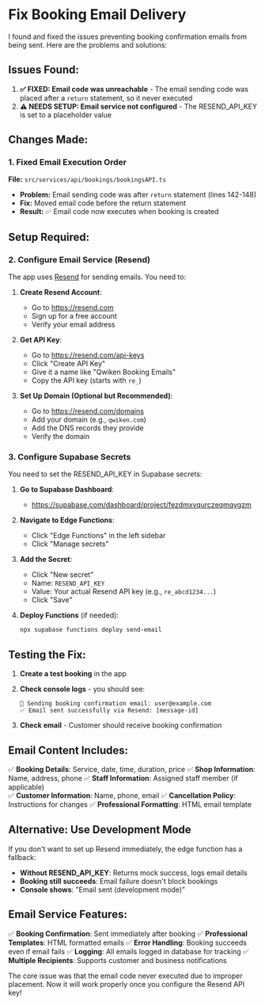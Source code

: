 # Fix Booking Email Delivery

I found and fixed the issues preventing booking confirmation emails from being sent. Here are the problems and solutions:

## Issues Found:

1. **✅ FIXED: Email code was unreachable** - The email sending code was placed after a `return` statement, so it never executed
2. **⚠️ NEEDS SETUP: Email service not configured** - The RESEND_API_KEY is set to a placeholder value

## Changes Made:

### 1. Fixed Email Execution Order
**File:** `src/services/api/bookings/bookingsAPI.ts`
- **Problem:** Email sending code was after `return` statement (lines 142-148)
- **Fix:** Moved email code before the return statement
- **Result:** ✅ Email code now executes when booking is created

## Setup Required:

### 2. Configure Email Service (Resend)

The app uses [Resend](https://resend.com) for sending emails. You need to:

1. **Create Resend Account**:
   - Go to https://resend.com
   - Sign up for a free account
   - Verify your email address

2. **Get API Key**:
   - Go to https://resend.com/api-keys
   - Click "Create API Key"
   - Give it a name like "Qwiken Booking Emails"
   - Copy the API key (starts with `re_`)

3. **Set Up Domain (Optional but Recommended)**:
   - Go to https://resend.com/domains
   - Add your domain (e.g., `qwiken.com`)
   - Add the DNS records they provide
   - Verify the domain

### 3. Configure Supabase Secrets

You need to set the RESEND_API_KEY in Supabase secrets:

1. **Go to Supabase Dashboard**:
   - https://supabase.com/dashboard/project/fezdmxvqurczeqmqvgzm

2. **Navigate to Edge Functions**:
   - Click "Edge Functions" in the left sidebar
   - Click "Manage secrets"

3. **Add the Secret**:
   - Click "New secret"
   - Name: `RESEND_API_KEY`
   - Value: Your actual Resend API key (e.g., `re_abcd1234...`)
   - Click "Save"

4. **Deploy Functions** (if needed):
   ```bash
   npx supabase functions deploy send-email
   ```

## Testing the Fix:

1. **Create a test booking** in the app
2. **Check console logs** - you should see:
   ```
   📧 Sending booking confirmation email: user@example.com
   ✅ Email sent successfully via Resend: [message-id]
   ```

3. **Check email** - Customer should receive booking confirmation

## Email Content Includes:

✅ **Booking Details**: Service, date, time, duration, price
✅ **Shop Information**: Name, address, phone
✅ **Staff Information**: Assigned staff member (if applicable)  
✅ **Customer Information**: Name, phone, email
✅ **Cancellation Policy**: Instructions for changes
✅ **Professional Formatting**: HTML email template

## Alternative: Use Development Mode

If you don't want to set up Resend immediately, the edge function has a fallback:

- **Without RESEND_API_KEY**: Returns mock success, logs email details
- **Booking still succeeds**: Email failure doesn't block bookings
- **Console shows**: "Email sent (development mode)"

## Email Service Features:

✅ **Booking Confirmation**: Sent immediately after booking
✅ **Professional Templates**: HTML formatted emails
✅ **Error Handling**: Booking succeeds even if email fails
✅ **Logging**: All emails logged in database for tracking
✅ **Multiple Recipients**: Supports customer and business notifications

The core issue was that the email code never executed due to improper placement. Now it will work properly once you configure the Resend API key!